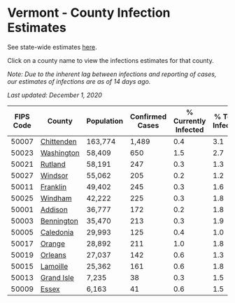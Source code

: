 # Vermont - County Infection Estimates

See state-wide estimates [here](/infections/us-vt).

Click on a county name to view the infections estimates for that county.

*Note: Due to the inherent lag between infections and reporting of cases, our estimates of infections are as of 14 days ago.*

*Last updated: December 1, 2020*

|   FIPS Code |                   County |   Population |   Confirmed Cases |   % Currently Infected |   % Total Infected |
|-------------|--------------------------|--------------|-------------------|------------------------|--------------------|
|       50007 | [Chittenden](chittenden) |      163,774 |             1,489 |                    0.4 |                3.1 |
|       50023 | [Washington](washington) |       58,409 |               650 |                    1.5 |                2.7 |
|       50021 |       [Rutland](rutland) |       58,191 |               247 |                    0.3 |                1.3 |
|       50027 |       [Windsor](windsor) |       55,062 |               205 |                    0.2 |                1.2 |
|       50011 |     [Franklin](franklin) |       49,402 |               245 |                    0.3 |                1.6 |
|       50025 |       [Windham](windham) |       42,222 |               225 |                    0.3 |                1.8 |
|       50001 |       [Addison](addison) |       36,777 |               172 |                    0.2 |                1.8 |
|       50003 | [Bennington](bennington) |       35,470 |               213 |                    0.3 |                1.9 |
|       50005 |   [Caledonia](caledonia) |       29,993 |               125 |                    0.4 |                1.0 |
|       50017 |         [Orange](orange) |       28,892 |               211 |                    1.0 |                1.8 |
|       50019 |       [Orleans](orleans) |       27,037 |               142 |                    0.6 |                1.3 |
|       50015 |     [Lamoille](lamoille) |       25,362 |               161 |                    0.6 |                1.8 |
|       50013 | [Grand Isle](grand-isle) |        7,235 |                38 |                    0.3 |                1.5 |
|       50009 |           [Essex](essex) |        6,163 |                41 |                    0.6 |                1.5 |